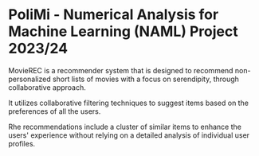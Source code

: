 # PoliMi - Numerical Analysis for Machine Learning (NAML) Project 2023/24

MovieREC is a recommender system that is designed to recommend non-personalized short lists of movies with a focus on serendipity, through collaborative approach.

It utilizes collaborative filtering techniques to suggest items based on the preferences of all the users.

Rhe recommendations include a cluster of similar items to enhance the users' experience without relying on a detailed analysis of individual user profiles.
